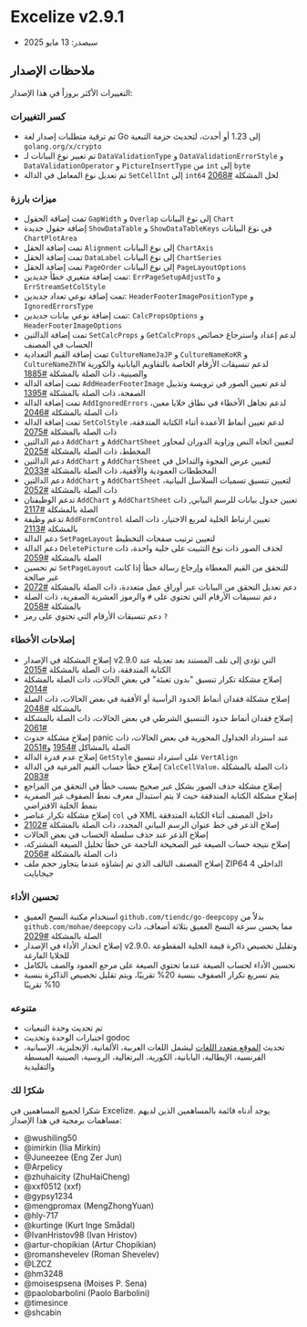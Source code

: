# Excelize v2.9.1

* سيصدر: 13 مايو 2025

## ملاحظات الإصدار

التغييرات الأكثر بروزاً في هذا الإصدار:

### كسر التغييرات

* تم ترقية متطلبات إصدار لغة Go إلى 1.23 أو أحدث، لتحديث حزمة التبعية `golang.org/x/crypto`
* تم تغيير نوع البيانات لـ `DataValidationType` و `DataValidationErrorStyle` و `DataValidationOperator` و `PictureInsertType` من `int` إلى `byte`
* تم تعديل نوع المعامل في الدالة `SetCellInt` إلى `int64` لحل المشكلة [#2068](https://github.com/xuri/excelize/issues/2068)

### ميزات بارزة

* تمت إضافة الحقول `GapWidth` و `Overlap` إلى نوع البيانات `Chart`
* إضافة حقول جديدة `ShowDataTable` و `ShowDataTableKeys` في نوع البيانات `ChartPlotArea`
* تمت إضافة الحقل `Alignment` إلى نوع البيانات `ChartAxis`
* تمت إضافة الحقل `DataLabel` إلى نوع البيانات `ChartSeries`
* تمت إضافة الحقل `PageOrder` إلى نوع البيانات `PageLayoutOptions`
* تمت إضافة متغيري خطأ جديدين: `ErrPageSetupAdjustTo` و `ErrStreamSetColStyle`
* تمت إضافة نوعي تعداد جديدين: `HeaderFooterImagePositionType` و `IgnoredErrorsType`
* تمت إضافة نوعي بيانات جديدين: `CalcPropsOptions` و `HeaderFooterImageOptions`
* تمت إضافة الدالتين `SetCalcProps` و `GetCalcProps` لدعم إعداد واسترجاع خصائص الحساب في المصنف
* تمت إضافة القيم التعدادية `CultureNameJaJP` و `CultureNameKoKR` و `CultureNameZhTW` لدعم تنسيقات الأرقام الخاصة بالتقاويم اليابانية والكورية والصينية، ذات الصلة بالمشكلة [#1885](https://github.com/xuri/excelize/issues/1885)
* تمت إضافة الدالة `AddHeaderFooterImage` لدعم تعيين الصور في ترويسة وتذييل الصفحة، ذات الصلة بالمشكلة [#1395](https://github.com/xuri/excelize/issues/1395)
* تمت إضافة الدالة `AddIgnoredErrors` لدعم تجاهل الأخطاء في نطاق خلايا معين، ذات الصلة بالمشكلة [#2046](https://github.com/xuri/excelize/issues/2046)
* تمت إضافة الدالة `SetColStyle` لدعم تعيين أنماط الأعمدة أثناء الكتابة المتدفقة، ذات الصلة بالمشكلة [#2075](https://github.com/xuri/excelize/issues/2075)
* دعم الدالتين `AddChart` و `AddChartSheet` لتعيين اتجاه النص وزاوية الدوران لمحاور المخطط، ذات الصلة بالمشكلة [#2025](https://github.com/xuri/excelize/issues/2025)
* دعم الدالتين `AddChart` و `AddChartSheet` لتعيين عرض الفجوة والتداخل في المخططات العمودية والأفقية، ذات الصلة بالمشكلة [#2033](https://github.com/xuri/excelize/issues/2033)
* دعم الدالتين `AddChart` و `AddChartSheet` لتعيين تنسيق تسميات السلاسل البيانية، ذات الصلة بالمشكلة [#2052](https://github.com/xuri/excelize/issues/2052)
* تدعم الوظيفتان `AddChart` و `AddChartSheet` تعيين جدول بيانات للرسم البياني, ذات الصلة بالمشكلة [#2117](https://github.com/xuri/excelize/issues/2117)
* تدعم وظيفة `AddFormControl` تعيين ارتباط الخلية لمربع الاختيار، ذات الصلة بالمشكلة [#2113](https://github.com/xuri/excelize/issues/2113)
* دعم الدالة `SetPageLayout` لتعيين ترتيب صفحات التخطيط
* دعم الدالة `DeletePicture` لحذف الصور ذات نوع التثبيت على خلية واحدة، ذات الصلة بالمشكلة [#2059](https://github.com/xuri/excelize/issues/2059)
* تم تحسين `SetPageLayout` للتحقق من القيم المعطاة وإرجاع رسالة خطأ إذا كانت غير صالحة
* دعم تعديل التحقق من البيانات عبر أوراق عمل متعددة، ذات الصلة بالمشكلة [#2072](https://github.com/xuri/excelize/issues/2072)
* دعم تنسيقات الأرقام التي تحتوي على `#` والرموز العشرية الصفرية، ذات الصلة بالمشكلة [#2058](https://github.com/xuri/excelize/issues/2058)
* دعم تنسيقات الأرقام التي تحتوي على رمز `?`

### إصلاحات الأخطاء

* إصلاح المشكلة في الإصدار v2.9.0 التي تؤدي إلى تلف المستند بعد تعديله عند الكتابة المتدفقة، ذات الصلة بالمشكلة [#2015](https://github.com/xuri/excelize/issues/2015)
* إصلاح مشكلة تكرار تنسيق "بدون تعبئة" في بعض الحالات، ذات الصلة بالمشكلة [#2014](https://github.com/xuri/excelize/issues/2014)
* إصلاح مشكلة فقدان أنماط الحدود الرأسية أو الأفقية في بعض الحالات، ذات الصلة بالمشكلة [#2048](https://github.com/xuri/excelize/issues/2048)
* إصلاح فقدان أنماط حدود التنسيق الشرطي في بعض الحالات، ذات الصلة بالمشكلة [#2061](https://github.com/xuri/excelize/issues/2061)
* إصلاح مشكلة حدوث panic عند استرداد الجداول المحورية في بعض الحالات، ذات الصلة بالمشاكل [#1954](https://github.com/xuri/excelize/issues/1954) و[#2051](https://github.com/xuri/excelize/issues/2051)
* إصلاح عدم قدرة الدالة `GetStyle` على استرداد تنسيق `VertAlign`
* إصلاح خطأ حساب القيم الفرعية في الدالة `CalcCellValue`، ذات الصلة بالمشكلة [#2083](https://github.com/xuri/excelize/issues/2083)
* إصلاح مشكلة حذف الصور بشكل غير صحيح بسبب خطأ في التحقق من المراجع
* إصلاح مشكلة الكتابة المتدفقة حيث لا يتم استبدال معرف نمط الصفوف غير الصفرية بنمط الخلية الافتراضي
* إصلاح مشكلة تكرار عناصر `col` في XML داخل المصنف أثناء الكتابة المتدفقة
* إصلاح الذعر في خط عنوان الرسم البياني المحدد، ذات الصلة بالمشكلة [#2102](https://github.com/xuri/excelize/issues/2102)
* إصلاح الذعر عند حذف سلسلة الحساب في بعض الحالات
* إصلاح نتيجة حساب الصيغة غير الصحيحة الناجمة عن خطأ تحليل الصيغة المشتركة، ذات الصلة بالمشكلة [#2056](https://github.com/xuri/excelize/issues/2056)
* إصلاح المصنف التالف الذي تم إنشاؤه عندما يتجاوز حجم ملف ZIP64 الداخلي 4 جيجابايت

### تحسين الأداء

* استخدام مكتبة النسخ العميق `github.com/tiendc/go-deepcopy` بدلاً من `github.com/mohae/deepcopy` مما يحسن سرعة النسخ العميق بثلاثة أضعاف، ذات الصلة بالمشكلة [#2029](https://github.com/xuri/excelize/issues/2029)
* إصلاح انحدار الأداء في الإصدار v2.9.0، وتقليل تخصيص ذاكرة قيمة الخلية المقطوعة للخلايا الفارغة
* تحسين الأداء لحساب الصيغة عندما تحتوي الصيغة على مرجع العمود والصف بالكامل
* يتم تسريع تكرار الصفوف بنسبة 20% تقريبًا، ويتم تقليل تخصيص الذاكرة بنسبة 10% تقريبًا

### متنوعه

* تم تحديث وحدة التبعيات
* اختبارات الوحدة وتحديث godoc
* تحديث [الموقع متعدد اللغات](https://xuri.me/excelize) ليشمل اللغات العربية، الألمانية، الإنجليزية، الإسبانية، الفرنسية، الإيطالية، اليابانية، الكورية، البرتغالية، الروسية، الصينية المبسطة والتقليدية

### شكرًا لك

شكرا لجميع المساهمين في Excelize. يوجد أدناه قائمة بالمساهمين الذين لديهم مساهمات برمجية في هذا الإصدار:

* @wushiling50
* @imirkin (Ilia Mirkin)
* @Juneezee (Eng Zer Jun)
* @Arpelicy
* @zhuhaicity (ZhuHaiCheng)
* @xxf0512 (xxf)
* @gypsy1234
* @mengpromax (MengZhongYuan)
* @hly-717
* @kurtinge (Kurt Inge Smådal)
* @IvanHristov98 (Ivan Hristov)
* @artur-chopikian (Artur Chopikian)
* @romanshevelev (Roman Shevelev)
* @LZCZ
* @hm3248
* @moisespsena (Moises P. Sena)
* @paolobarbolini (Paolo Barbolini)
* @timesince
* @shcabin
